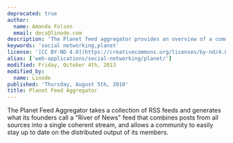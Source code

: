 ```yaml
---
deprecated: true
author:
  name: Amanda Folson
  email: docs@linode.com
description: 'The Planet feed aggregator provides an overview of a community by collecting all feeds produced by a community.'
keywords: 'social networking,planet'
license: '[CC BY-ND 4.0](https://creativecommons.org/licenses/by-nd/4.0)'
alias: ['web-applications/social-networking/planet/']
modified: Friday, October 4th, 2013
modified_by:
  name: Linode
published: 'Thursday, August 5th, 2010'
title: Planet Feed Aggregator
---
```




The Planet Feed Aggregator takes a collection of RSS feeds and generates what its founders call a "River of News" feed that combines posts from all sources into a single coherent stream, and allows a community to easily stay up to date on the distributed output of its members.



